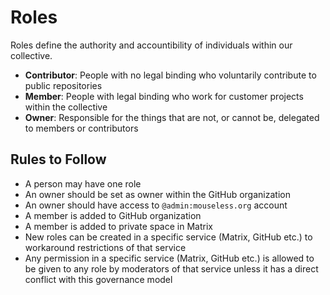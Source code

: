 # Roles

Roles define the authority and accountibility of individuals within our
collective.

- **Contributor**: People with no legal binding who voluntarily contribute to
  public repositories
- **Member**: People with legal binding who work for customer projects within
  the collective
- **Owner**: Responsible for the things that are not, or cannot be, delegated to
  members or contributors

## Rules to Follow

- A person may have one role
- An owner should be set as owner within the GitHub organization
- An owner should have access to `@admin:mouseless.org` account
- A member is added to GitHub organization
- A member is added to private space in Matrix
- New roles can be created in a specific service (Matrix, GitHub etc.) to
  workaround restrictions of that service
- Any permission in a specific service (Matrix, GitHub etc.) is allowed to be
  given to any role by moderators of that service unless it has a direct
  conflict with this governance model
